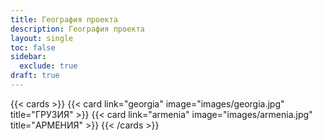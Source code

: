 ```yaml
---
title: География проекта
description: География проекта
layout: single
toc: false
sidebar:
  exclude: true
draft: true
---
```


{{< cards >}}
  {{< card link="georgia" image="images/georgia.jpg" title="ГРУЗИЯ" >}}
  {{< card link="armenia" image="images/armenia.jpg" title="АРМЕНИЯ" >}}
{{< /cards >}}
